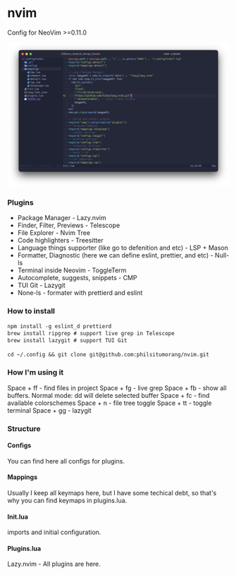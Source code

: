 # nvim

Config for NeoVim >=0.11.0

<img width="1312" alt="neovim" src="./assets/main.png">

### Plugins

- Package Manager - Lazy.nvim
- Finder, Filter, Previews - Telescope
- File Explorer - Nvim Tree
- Code highlighters - Treesitter
- Language things supporter (like go to defenition and etc) - LSP + Mason
- Formatter, Diagnostic (here we can define eslint, prettier, and etc) - Null-ls
- Terminal inside Neovim - ToggleTerm
- Autocomplete, suggests, snippets - CMP
- TUI Git - Lazygit
- None-ls - formater with prettierd and eslint

### How to install

```
npm install -g eslint_d prettierd
brew install ripgrep # support live grep in Telescope
brew install lazygit # support TUI Git

cd ~/.config && git clone git@github.com:philsitumorang/nvim.git
```

### How I'm using it

Space + ff - find files in project
Space + fg - live grep
Space + fb - show all buffers. Normal mode: dd will delete selected buffer
Space + fc - find available colorschemes
Space + n - file tree toggle
Space + tt - toggle terminal
Space + gg - lazygit 

### Structure

#### Configs

You can find here all configs for plugins.

#### Mappings

Usually I keep all keymaps here, but I have some techical debt, so that's why you can find keymaps in plugins.lua.

#### Init.lua

imports and initial configuration.

#### Plugins.lua

Lazy.nvim - All plugins are here.
